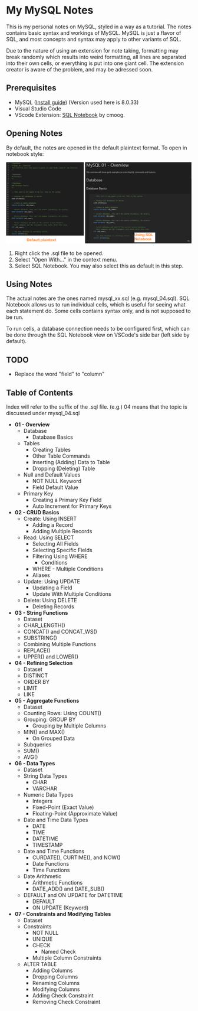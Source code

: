 # My MySQL Notes

This is my personal notes on MySQL, styled in a way as a tutorial. The notes contains basic syntax and workings of MySQL. MySQL is just a flavor of SQL, and most concepts and syntax may apply to other variants of SQL.

Due to the nature of using an extension for note taking, formatting may break randomly which results into weird formatting, all lines are separated into their own cells, or everything is put into one giant cell. The extension creator is aware of the problem, and may be adressed soon.

## Prerequisites

- MySQL ([Install guide](https://dev.mysql.com/doc/mysql-installation-excerpt/5.7/en/)) (Version used here is 8.0.33)
- Visual Studio Code
- VScode Extension: [SQL Notebook](https://marketplace.visualstudio.com/items?itemName=cmoog.sqlnotebook) by cmoog.

## Opening Notes

By default, the notes are opened in the default plaintext format. To open in notebook style:

![Alt text](img/notebook-difference.png)

1. Right click the .sql file to be opened.
2. Select "Open With..." in the context menu.
3. Select SQL Notebook. You may also select this as default in this step.

## Using Notes

The actual notes are the ones named mysql_xx.sql (e.g. mysql_04.sql). SQL Notebook allows us to run individual cells, which is useful for seeing what each statement do. Some cells contains syntax only, and is not supposed to be run.

To run cells, a database connection needs to be configured first, which can be done through the SQL Notebook view on VSCode's side bar (left side by default).

## TODO

- Replace the word "field" to "column"

## Table of Contents

Index will refer to the suffix of the .sql file.
(e.g.) 04 means that the topic is discussed under mysql_04.sql

- **01 - Overview**
  - Database
    - Database Basics
  - Tables
    - Creating Tables
    - Other Table Commands
    - Inserting (Adding) Data to Table
    - Dropping (Deleting) Table
  - Null and Default Values
    - NOT NULL Keyword
    - Field Default Value
  - Primary Key
    - Creating a Primary Key Field
    - Auto Increment for Primary Keys
- **02 - CRUD Basics**
  - Create: Using INSERT
    - Adding a Record
    - Adding Multiple Records
  - Read: Using SELECT
    - Selecting All Fields
    - Selecting Specific Fields
    - Filtering Using WHERE
      - Conditions
    - WHERE - Multiple Conditions
    - Aliases
  - Update: Using UPDATE
    - Updating a Field
    - Update With Multiple Conditions
  - Delete: Using DELETE
    - Deleting Records
- **03 - String Functions**
  - Dataset
  - CHAR_LENGTH()
  - CONCAT() and CONCAT_WS()
  - SUBSTRING()
  - Combining Multiple Functions
  - REPLACE()
  - UPPER() and LOWER()
- **04 -  Refining Selection**
  - Dataset
  - DISTINCT
  - ORDER BY
  - LIMIT
  - LIKE
- **05 - Aggregate Functions**
  - Dataset
  - Counting Rows: Using COUNT()
  - Grouping: GROUP BY
    - Grouping by Multiple Columns
  - MIN() and MAX()
    - On Grouped Data
  - Subqueries
  - SUM()
  - AVG()
- **06 - Data Types**
  - Dataset
  - String Data Types
    - CHAR
    - VARCHAR
  - Numeric Data Types
    - Integers
    - Fixed-Point (Exact Value)
    - Floating-Point (Approximate Value)
  - Date and Time Data Types
    - DATE
    - TIME
    - DATETIME
    - TIMESTAMP
  - Date and Time Functions
    - CURDATE(), CURTIME(), and NOW()
    - Date Functions
    - Time Functions
  - Date Arithmetic
    - Arithmetic Functions
    - DATE_ADD() and DATE_SUB()
  - DEFAULT and ON UPDATE for DATETIME
    - DEFAULT
    - ON UPDATE (Keyword)
- **07 - Constraints and Modifying Tables**
  - Dataset
  - Constraints
    - NOT NULL
    - UNIQUE
    - CHECK
      - Named Check
    - Multiple Column Constraints
  - ALTER TABLE
    - Adding Columns
    - Dropping Columns
    - Renaming Columns
    - Modifying Columns
    - Adding Check Constraint
    - Removing Check Constraint
